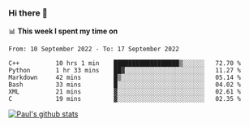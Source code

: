 ### Hi there 👋

📊 **This week I spent my time on**
<!--START_SECTION:waka-->

```text
From: 10 September 2022 - To: 17 September 2022

C++          10 hrs 1 min    ██████████████████▒░░░░░░   72.70 %
Python       1 hr 33 mins    ██▓░░░░░░░░░░░░░░░░░░░░░░   11.27 %
Markdown     42 mins         █▒░░░░░░░░░░░░░░░░░░░░░░░   05.14 %
Bash         33 mins         █░░░░░░░░░░░░░░░░░░░░░░░░   04.02 %
XML          21 mins         ▓░░░░░░░░░░░░░░░░░░░░░░░░   02.61 %
C            19 mins         ▓░░░░░░░░░░░░░░░░░░░░░░░░   02.35 %
```

<!--END_SECTION:waka-->


[![Paul's github stats](https://github-readme-stats.vercel.app/api?username=mickeyouyou&theme=dracula&show_icons=true)](https://github.com/anuraghazra/github-readme-stats)

